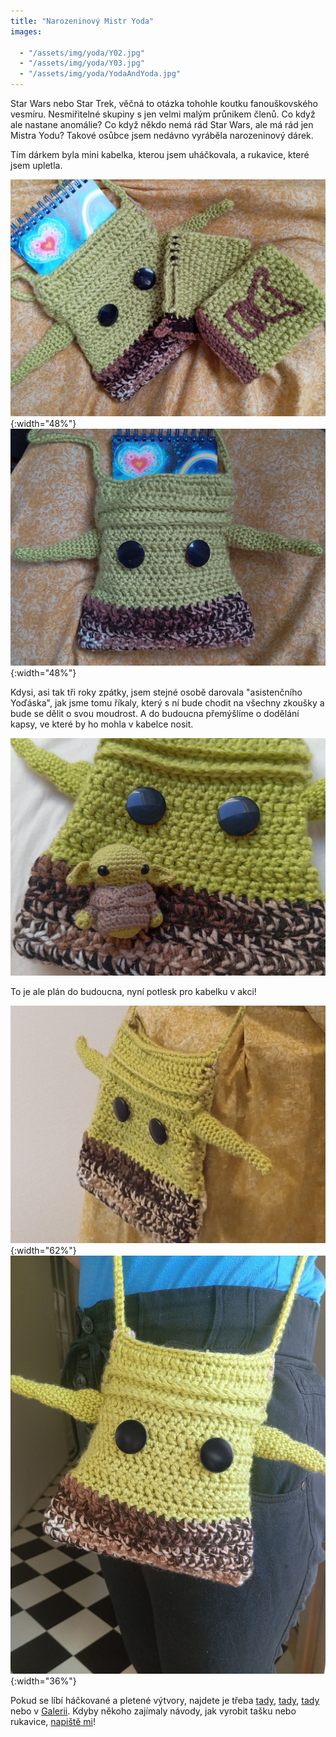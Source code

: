 ```yaml
---
title: "Narozeninový Mistr Yoda"
images:

  - "/assets/img/yoda/Y02.jpg"
  - "/assets/img/yoda/Y03.jpg"
  - "/assets/img/yoda/YodaAndYoda.jpg"
---
```


<!--begin_excerpt-->
Star Wars nebo Star Trek, věčná to otázka tohohle koutku fanouškovského vesmíru.
Nesmiřitelné skupiny s jen velmi malým průnikem členů.
Co když ale nastane anomálie? Co když někdo nemá rád Star Wars, ale má rád jen Mistra Yodu?
Takové osůbce jsem nedávno vyráběla narozeninový dárek.
<!--end_excerpt-->

Tím dárkem byla mini kabelka, kterou jsem uháčkovala, a rukavice, které jsem upletla.

![Yoda02](/assets/img/yoda/Y02.jpg){:width="48%"} ![Yoda03](/assets/img/yoda/Y03.jpg){:width="48%"}

Kdysi, asi tak tři roky zpátky, jsem stejné osobě darovala "asistenčního Yoďáska", jak jsme tomu říkaly,
který s ní bude chodit na všechny zkoušky a bude se dělit o svou moudrost.
A do budoucna přemýšlíme o dodělání kapsy, ve které by ho mohla v kabelce nosit.

![Y&Y](/assets/img/yoda/YodaAndYoda.jpg)

To je ale plán do budoucna, nyní potlesk pro kabelku v akci!

![YodaF01](/assets/img/yoda/YodaF03.jpg){:width="62%"} ![YodaF02](/assets/img/yoda/YodaF.jpg){:width="36%"}


Pokud se líbí háčkované a pletené výtvory, najdete je třeba [tady](https://matcha1309.github.io/Kvety/),
[tady](https://matcha1309.github.io/Copak-je-to-za-zvire/),
[tady](https://matcha1309.github.io/Cepice/) nebo v [Galerii](https://matcha1309.github.io/galerie/).
Kdyby někoho zajímaly návody, jak vyrobit tašku nebo rukavice, [napiště mi](mailto:matcha1309@hotmail.com)!


